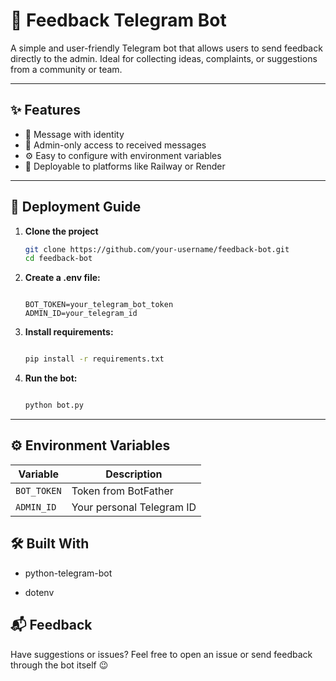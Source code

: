 # 🤖 Feedback Telegram Bot

A simple and user-friendly Telegram bot that allows users to send feedback directly to the admin. Ideal for collecting ideas, complaints, or suggestions from a community or team.

---

## ✨ Features

- 📩 Message with identity
- 🔐 Admin-only access to received messages
- ⚙️ Easy to configure with environment variables
- 🚀 Deployable to platforms like Railway or Render

---

## 🚀 Deployment Guide

1. **Clone the project**
   ```bash
   git clone https://github.com/your-username/feedback-bot.git
   cd feedback-bot

2. **Create a .env file:**

    ```env

    BOT_TOKEN=your_telegram_bot_token
    ADMIN_ID=your_telegram_id

3. **Install requirements:**

    ```bash

    pip install -r requirements.txt

4. **Run the bot:**

    ```bash

    python bot.py
   
---
   
## ⚙️ Environment Variables
| Variable    | Description              |
|-------------|--------------------------|
| `BOT_TOKEN` | Token from BotFather     |
| `ADMIN_ID`  | Your personal Telegram ID |

## 🛠️ Built With

- python-telegram-bot

- dotenv

## 📬 Feedback
Have suggestions or issues? Feel free to open an issue or send feedback through the bot itself 😉
